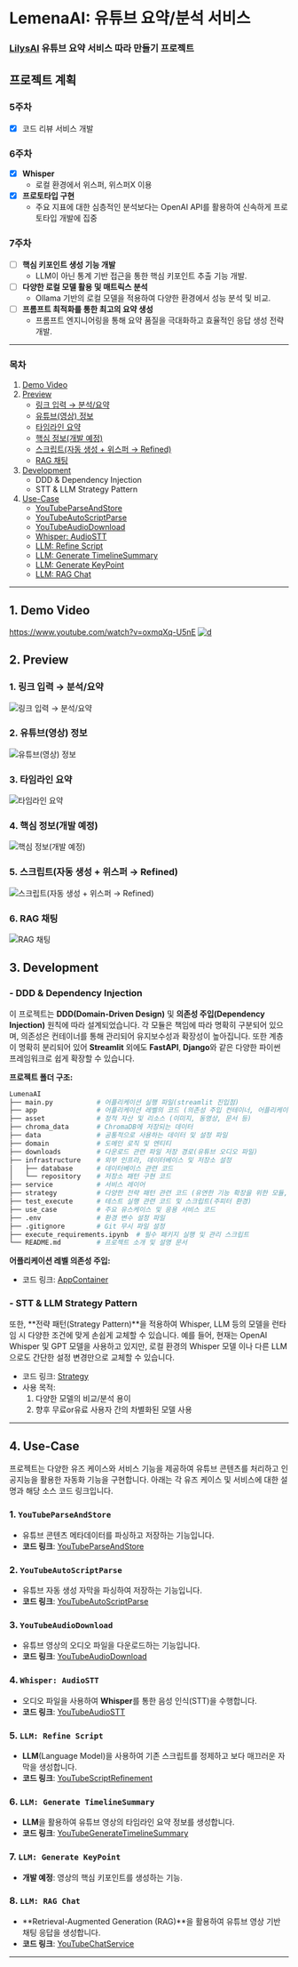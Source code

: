 # LemenaAI: 유튜브 요약/분석 서비스

### [LilysAI](https://lilys.ai/home) 유튜브 요약 서비스 따라 만들기 프로젝트

##  프로젝트 계획
### 5주차
- [x] 코드 리뷰 서비스 개발

### 6주차
- [x]  **Whisper**
    - 로컬 환경에서 위스퍼, 위스퍼X 이용
- [x]  **프로토타입 구현**
    - 주요 지표에 대한 심층적인 분석보다는 OpenAI API를 활용하여 신속하게 프로토타입 개발에 집중

### 7주차
- [ ]  **핵심 키포인트 생성 기능 개발**
    - LLM이 아닌 통계 기반 접근을 통한 핵심 키포인트 추출 기능 개발.
- [ ]  **다양한 로컬 모델 활용 및 매트릭스 분석**
    - Ollama 기반의 로컬 모델을 적용하여 다양한 환경에서 성능 분석 및 비교.
- [ ]  **프롬프트 최적화를 통한 최고의 요약 생성**
    - 프롬프트 엔지니어링을 통해 요약 품질을 극대화하고 효율적인 응답 생성 전략 개발.
---

### 목차

1. [Demo Video](#1-demo-video)
2. [Preview](#2-preview)
   - [링크 입력 → 분석/요약](#1-링크-입력--분석요약)
   - [유튜브(영상) 정보](#2-유튜브영상-정보)
   - [타임라인 요약](#3-타임라인-요약)
   - [핵심 정보(개발 예정)](#4-핵심-정보개발-예정)
   - [스크립트(자동 생성 + 위스퍼 → Refined)](#5-스크립트자동-생성--위스퍼--refined)
   - [RAG 채팅](#6-rag-채팅)
3. [Development](#3-development)
   - DDD & Dependency Injection
   - STT & LLM Strategy Pattern
4. [Use-Case](#4-use-case)
   - [YouTubeParseAndStore](#1-youtubeparseandstore)
   - [YouTubeAutoScriptParse](#2-youtubeautoscriptparse)
   - [YouTubeAudioDownload](#3-youtubeaudiodownload)
   - [Whisper: AudioSTT](#4-whisper-audiostt)
   - [LLM: Refine Script](#5-llm-refine-script)
   - [LLM: Generate TimelineSummary](#6-llm-generate-timelinesummary)
   - [LLM: Generate KeyPoint](#7-llm-generate-keypoint)
   - [LLM: RAG Chat](#8-llm-rag-chat)
---

## 1. Demo Video
https://www.youtube.com/watch?v=oxmqXq-U5nE
[![d](./asset/youtube2.png)](https://www.youtube.com/watch?v=oxmqXq-U5nE)


## 2. Preview
### 1. 링크 입력 → 분석/요약
![링크 입력 → 분석/요약](./asset/preview_1.png)
### 2. 유튜브(영상) 정보
![유튜브(영상) 정보](./asset/preview_2.png)
### 3. 타임라인 요약
![타임라인 요약](./asset/preview_3.png)
### 4. 핵심 정보(개발 예정)
![핵심 정보(개발 예정)](./asset/preview_4.png)
### 5. 스크립트(자동 생성 + 위스퍼 → Refined)
![스크립트(자동 생성 + 위스퍼 → Refined)](./asset/preview_5.png)
### 6. RAG 채팅
![RAG 채팅](./asset/preview_6.png)


## 3. Development
### - DDD & Dependency Injection

이 프로젝트는 **DDD(Domain-Driven Design)** 및 **의존성 주입(Dependency Injection)** 원칙에 따라 설계되었습니다. 각 모듈은 책임에 따라 명확히 구분되어 있으며, 의존성은 컨테이너를 통해 관리되어 유지보수성과 확장성이 높아집니다. 또한 계층이 명확히 분리되어 있어 **Streamlit** 외에도 **FastAPI**, **Django**와 같은 다양한 파이썬 프레임워크로 쉽게 확장할 수 있습니다. 

**프로젝트 폴더 구조:**

```python
LumenaAI
├── main.py           # 어플리케이션 실행 파일(streamlit 진입점)
├── app               # 어플리케이션 레벨의 코드 (의존성 주입 컨테이너, 어플리케이션 등)
├── asset             # 정적 자산 및 리소스 (이미지, 동영상, 문서 등)
├── chroma_data       # ChromaDB에 저장되는 데이터
├── data              # 공통적으로 사용하는 데이터 및 설정 파일
├── domain            # 도메인 로직 및 엔티티
├── downloads         # 다운로드 관련 파일 저장 경로(유튜브 오디오 파일)
├── infrastructure    # 외부 인프라, 데이터베이스 및 저장소 설정
│   ├── database      # 데이터베이스 관련 코드
│   └── repository    # 저장소 패턴 구현 코드
├── service           # 서비스 레이어
├── strategy          # 다양한 전략 패턴 관련 코드 (유연한 기능 확장을 위한 모듈, STT, LLM 등)
├── test_execute      # 테스트 실행 관련 코드 및 스크립트(주피터 환경)
├── use_case          # 주요 유스케이스 및 응용 서비스 코드
├── .env              # 환경 변수 설정 파일
├── .gitignore        # Git 무시 파일 설정
├── execute_requirements.ipynb  # 필수 패키지 실행 및 관리 스크립트
└── README.md         # 프로젝트 소개 및 설명 문서
```

**어플리케이션 레벨 의존성 주입:**
- 코드 링크: [AppContainer](https://github.com/adunStudio/LumenaAI/blob/main/app/app_container.py)

### - STT & LLM Strategy Pattern

또한, **전략 패턴(Strategy Pattern)**을 적용하여 Whisper, LLM 등의 모델을 런타임 시 다양한 조건에 맞게 손쉽게 교체할 수 있습니다. 예를 들어, 현재는 OpenAI Whisper 및 GPT 모델을 사용하고 있지만, 로컬 환경의 Whisper 모델 이나 다른 LLM 으로도 간단한 설정 변경만으로 교체할 수 있습니다.

- 코드 링크:  [Strategy](https://github.com/adunStudio/LumenaAI/tree/main/strategy)
- 사용 목적:
    1. 다양한 모델의 비교/분석 용이 
    2. 향후 무료or유료 사용자 간의 차별화된 모델 사용

---

## 4. Use-Case

프로젝트는 다양한 유즈 케이스와 서비스 기능을 제공하여 유튜브 콘텐츠를 처리하고 인공지능을 활용한 자동화 기능을 구현합니다. 아래는 각 유즈 케이스 및 서비스에 대한 설명과 해당 소스 코드 링크입니다.

### 1. `YouTubeParseAndStore`

- 유튜브 콘텐츠 메타데이터를 파싱하고 저장하는 기능입니다.
- **코드 링크**: [YouTubeParseAndStore](https://github.com/adunStudio/LumenaAI/blob/main/use_case/youtube_parse_and_store.py)

### 2. `YouTubeAutoScriptParse`

- 유튜브 자동 생성 자막을 파싱하여 저장하는 기능입니다.
- **코드 링크**: [YouTubeAutoScriptParse](https://github.com/adunStudio/LumenaAI/blob/main/use_case/youtube_auto_script_parse.py)

### 3. `YouTubeAudioDownload`

- 유튜브 영상의 오디오 파일을 다운로드하는 기능입니다.
- **코드 링크**: [YouTubeAudioDownload](https://github.com/adunStudio/LumenaAI/blob/main/use_case/youtube_audio_download.py)

### 4. `Whisper: AudioSTT`

- 오디오 파일을 사용하여 **Whisper**를 통한 음성 인식(STT)을 수행합니다.
- **코드 링크**: [YouTubeAudioSTT](https://github.com/adunStudio/LumenaAI/blob/main/use_case/youtube_audio_stt.py)

### 5. `LLM: Refine Script`

- **LLM**(Language Model)을 사용하여 기존 스크립트를 정제하고 보다 매끄러운 자막을 생성합니다.
- **코드 링크**: [YouTubeScriptRefinement](https://github.com/adunStudio/LumenaAI/blob/main/use_case/youtube_script_refinement.py)

### 6. `LLM: Generate TimelineSummary`

- **LLM**을 활용하여 유튜브 영상의 타임라인 요약 정보를 생성합니다.
- **코드 링크**: [YouTubeGenerateTimelineSummary](https://github.com/adunStudio/LumenaAI/blob/main/use_case/youtube_generate_timeline_summary.py)

### 7. `LLM: Generate KeyPoint`

- **개발 예정**: 영상의 핵심 키포인트를 생성하는 기능.

### 8. `LLM: RAG Chat`

- **Retrieval-Augmented Generation (RAG)**을 활용하여 유튜브 영상 기반 채팅 응답을 생성합니다.
- **코드 링크**: [YouTubeChatService](https://github.com/adunStudio/LumenaAI/blob/main/service/youtube_chat_service.py)

---